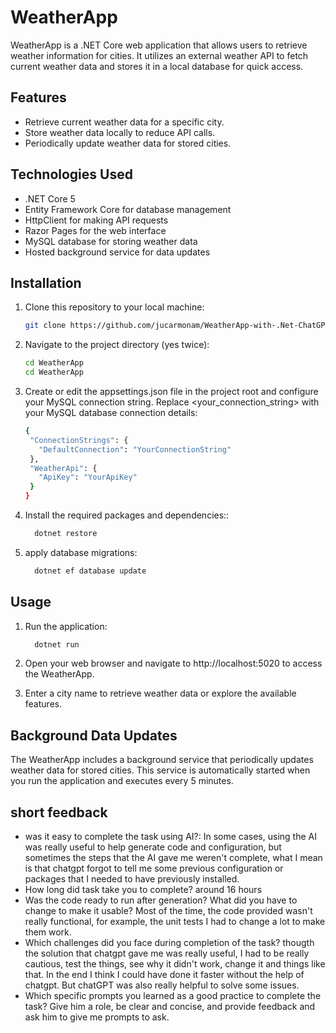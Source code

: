 # WeatherApp

WeatherApp is a .NET Core web application that allows users to retrieve weather information for cities. It utilizes an external weather API to fetch current weather data and stores it in a local database for quick access.

## Features

- Retrieve current weather data for a specific city.
- Store weather data locally to reduce API calls.
- Periodically update weather data for stored cities.

## Technologies Used

- .NET Core 5
- Entity Framework Core for database management
- HttpClient for making API requests
- Razor Pages for the web interface
- MySQL database for storing weather data
- Hosted background service for data updates

## Installation

1. Clone this repository to your local machine:

   ```bash
   git clone https://github.com/jucarmonam/WeatherApp-with-.Net-ChatGPT.git

2. Navigate to the project directory (yes twice):
   
   ```bash
   cd WeatherApp
   cd WeatherApp

3. Create or edit the appsettings.json file in the project root and configure your MySQL connection string. Replace <your_connection_string> with your MySQL database connection details:
    ```bash
    {
     "ConnectionStrings": {
       "DefaultConnection": "YourConnectionString"
     },
     "WeatherApi": {
       "ApiKey": "YourApiKey"
     }
   }

4. Install the required packages and dependencies::
   ```bash
     dotnet restore

5. apply database migrations:
   ```bash
     dotnet ef database update

## Usage

1. Run the application:
   ```bash
     dotnet run
   
2. Open your web browser and navigate to http://localhost:5020 to access the WeatherApp.

3. Enter a city name to retrieve weather data or explore the available features.

## Background Data Updates

The WeatherApp includes a background service that periodically updates weather data for stored cities. This service is automatically started when you run the application and executes every 5 minutes.

## short feedback
- was it easy to complete the task using AI?:
In some cases, using the AI was really useful to help generate code and configuration, but sometimes the steps that the AI gave me weren't complete, what I mean is that chatgpt forgot to tell me some previous configuration or packages that I needed to have previously installed.
- How long did task take you to complete?
around 16 hours
- Was the code ready to run after generation? What did you have to change to make it usable?
Most of the time, the code provided wasn't really functional, for example, the unit tests I had to change a lot to make them work.
- Which challenges did you face during completion of the task?
thougth the solution that chatgpt gave me was really useful, I had to be really cautious, test the things, see why it didn't work, change it and things like that. In the end I think I could have done it faster without the help of chatgpt. But chatGPT was also really helpful to solve some issues.
- Which specific prompts you learned as a good practice to complete the task?
Give him a role, be clear and concise, and provide feedback and ask him to give me prompts to ask.
